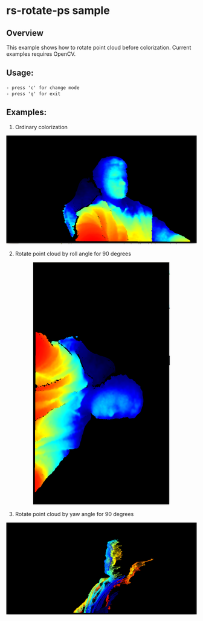 # rs-rotate-ps sample

## Overview
This example shows how to rotate point cloud before colorization.
Current examples requires OpenCV.


## Usage:
    - press 'c' for change mode
    - press 'q' for exit


## Examples:
1. Ordinary colorization

<p align="center"><img src="res/front.png" /></p>

2. Rotate point cloud by roll angle for 90 degrees

<p align="center"><img src="res/roll_90.png" /></p>

3. Rotate point cloud by yaw angle for 90 degrees

<p align="center"><img src="res/yaw_90.png" /></p>

